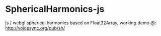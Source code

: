 # SphericalHarmonics-js
js / webgl spherical harmonics based on Float32Array, working demo @: http://voicesync.org/pub/sh/

